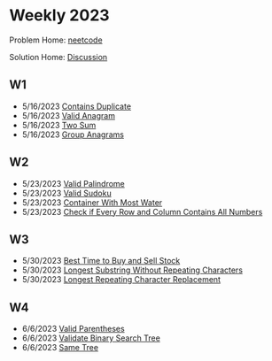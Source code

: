 # Weekly 2023

Problem Home: [neetcode](https://neetcode.io/practice)

Solution Home: [Discussion](https://github.com/changbal/sg-leetcode/discussions/categories/weekly-grind)

## W1

- 5/16/2023	[Contains Duplicate](https://github.com/changbal/sg-leetcode/discussions/3)	
- 5/16/2023	[Valid Anagram](https://github.com/changbal/sg-leetcode/discussions/1)	
- 5/16/2023	[Two Sum](https://github.com/changbal/sg-leetcode/discussions/5)
- 5/16/2023	[Group Anagrams](https://github.com/changbal/sg-leetcode/discussions/6)	

## W2

- 5/23/2023	[Valid Palindrome](https://github.com/changbal/sg-leetcode/discussions/11)
- 5/23/2023	[Valid Sudoku](https://github.com/changbal/sg-leetcode/discussions/14)
- 5/23/2023	[Container With Most Water](https://github.com/changbal/sg-leetcode/discussions/15)	
- 5/23/2023	[Check if Every Row and Column Contains All Numbers](https://github.com/changbal/sg-leetcode/discussions/16)	

## W3

- 5/30/2023	[Best Time to Buy and Sell Stock](https://github.com/changbal/sg-leetcode/discussions/22)
- 5/30/2023	[Longest Substring Without Repeating Characters](https://github.com/changbal/sg-leetcode/discussions/29)	
- 5/30/2023	[Longest Repeating Character Replacement](https://github.com/changbal/sg-leetcode/discussions/30)

## W4

- 6/6/2023 [Valid Parentheses](https://github.com/changbal/sg-leetcode/discussions/32)
- 6/6/2023 [Validate Binary Search Tree](https://github.com/changbal/sg-leetcode/discussions/34)
- 6/6/2023 [Same Tree](https://github.com/changbal/sg-leetcode/discussions/33)
